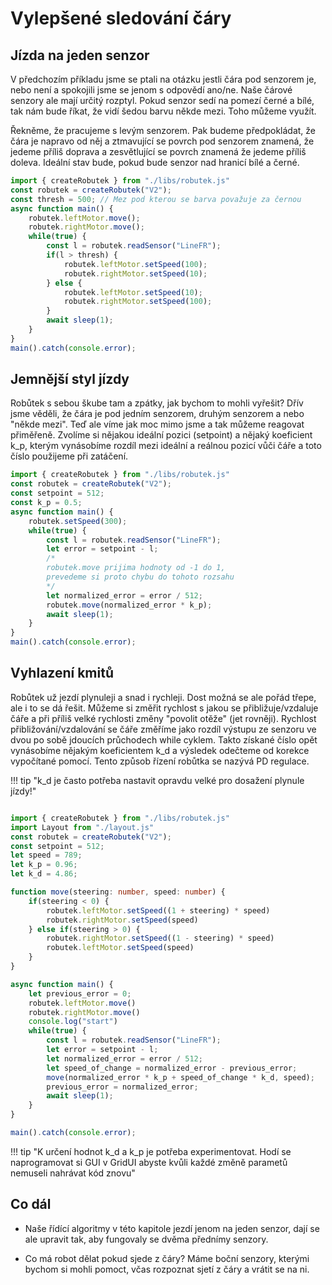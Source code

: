 # Vylepšené sledování čáry

## Jízda na jeden senzor

V předchozím příkladu jsme se ptali na otázku jestli čára pod senzorem je, nebo není a spokojili jsme se jenom s odpovědí ano/ne. Naše čárové senzory ale mají určitý rozptyl. Pokud senzor sedí na pomezí černé a bílé, tak nám bude říkat, že vidí šedou barvu někde mezi. Toho můžeme využít.

Řekněme, že pracujeme s levým senzorem. Pak budeme předpokládat, že čára je napravo od něj a ztmavující se povrch pod senzorem znamená, že jedeme příliš doprava a zesvětlující se povrch znamená že jedeme příliš doleva. Ideální stav bude, pokud bude senzor nad hranicí bílé a černé.

```ts
import { createRobutek } from "./libs/robutek.js"
const robutek = createRobutek("V2");
const thresh = 500; // Mez pod kterou se barva považuje za černou
async function main() {
    robutek.leftMotor.move();
    robutek.rightMotor.move();
    while(true) {
        const l = robutek.readSensor("LineFR");
        if(l > thresh) {
            robutek.leftMotor.setSpeed(100);
            robutek.rightMotor.setSpeed(10);
        } else {
            robutek.leftMotor.setSpeed(10);
            robutek.rightMotor.setSpeed(100);
        }
        await sleep(1);
    }
}
main().catch(console.error);
```

## Jemnější styl jízdy

Robůtek s sebou škube tam a zpátky, jak bychom to mohli vyřešit? Dřív jsme věděli, že čára je pod jedním senzorem, druhým senzorem a nebo "někde mezi". Teď ale víme jak moc mimo jsme a tak můžeme reagovat přiměřeně. Zvolíme si nějakou ideální pozici (setpoint) a nějaký koeficient k_p, kterým vynásobíme rozdíl mezi ideální a reálnou pozicí vůči čáře a toto číslo použijeme při zatáčení.

```ts
import { createRobutek } from "./libs/robutek.js"
const robutek = createRobutek("V2");
const setpoint = 512;
const k_p = 0.5;
async function main() {
    robutek.setSpeed(300);
    while(true) {
        const l = robutek.readSensor("LineFR");
        let error = setpoint - l;
        /* 
        robutek.move prijima hodnoty od -1 do 1,
        prevedeme si proto chybu do tohoto rozsahu
        */
        let normalized_error = error / 512;
        robutek.move(normalized_error * k_p);
        await sleep(1);
    }
}
main().catch(console.error);
```

## Vyhlazení kmitů

Robůtek už jezdí plynuleji a snad i rychleji. Dost možná se ale pořád třepe, ale i to se dá řešit. Můžeme si změřit rychlost s jakou se přibližuje/vzdaluje čáře a při příliš velké rychlosti změny "povolit otěže" (jet rovněji). Rychlost přibližování/vzdalování se čáře změříme jako rozdíl výstupu ze senzoru ve dvou po sobě jdoucích průchodech while cyklem. Takto získané číslo opět vynásobíme nějakým koeficientem k_d a výsledek odečteme od korekce vypočítané pomocí. Tento způsob řízení robůtka se nazývá PD regulace.

!!! tip "k_d je často potřeba nastavit opravdu velké pro dosažení plynule jízdy!"

```ts

import { createRobutek } from "./libs/robutek.js"
import Layout from "./layout.js"
const robutek = createRobutek("V2");
const setpoint = 512;
let speed = 789;
let k_p = 0.96;
let k_d = 4.86;

function move(steering: number, speed: number) {
    if(steering < 0) {
        robutek.leftMotor.setSpeed((1 + steering) * speed)
        robutek.rightMotor.setSpeed(speed)
    } else if(steering > 0) {
        robutek.rightMotor.setSpeed((1 - steering) * speed)
        robutek.leftMotor.setSpeed(speed)
    }
}

async function main() {
    let previous_error = 0;
    robutek.leftMotor.move()
    robutek.rightMotor.move()
    console.log("start")
    while(true) {
        const l = robutek.readSensor("LineFR");
        let error = setpoint - l;
        let normalized_error = error / 512;
        let speed_of_change = normalized_error - previous_error;
        move(normalized_error * k_p + speed_of_change * k_d, speed);
        previous_error = normalized_error;
        await sleep(1);
    }
}

main().catch(console.error);
```

!!! tip "K určení hodnot k_d a k_p je potřeba experimentovat. Hodí se naprogramovat si GUI v GridUI abyste kvůli každé změně parametů nemuseli nahrávat kód znovu"

## Co dál

- Naše řídící algoritmy v této kapitole jezdí jenom na jeden senzor, dají se ale upravit tak, aby fungovaly se dvěma přednímy senzory.

- Co má robot dělat pokud sjede z čáry? Máme boční senzory, kterými bychom si mohli pomoct, včas rozpoznat sjetí z čáry a vrátit se na ni.
